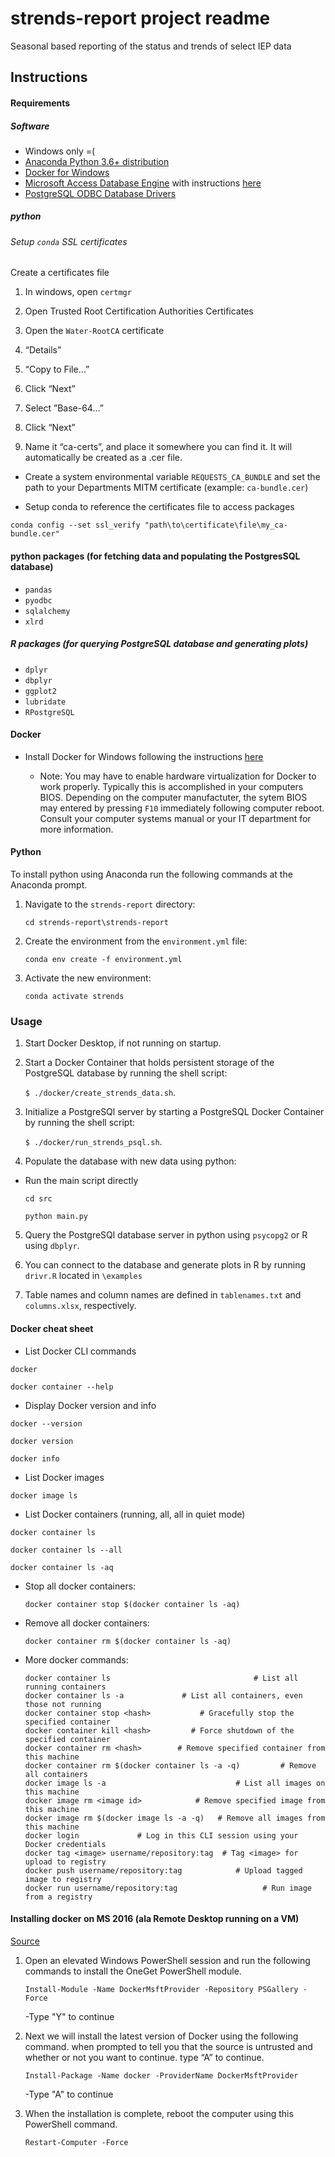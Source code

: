 # strends-report project readme
Seasonal based reporting of the status and trends of select IEP data

## Instructions


#### Requirements

##### Software
* Windows only =(
* [Anaconda Python 3.6+ distribution](https://www.anaconda.com/distribution/) 
* [Docker for Windows](https://docs.docker.com/docker-for-windows/install/)
* [Microsoft Access Database Engine](https://www.microsoft.com/en-US/download/details.aspx?id=13255) with instructions [here](https://www.microsoft.com/en-US/download/details.aspx?id=13255)
* [PostgreSQL ODBC Database Drivers](https://ftp.postgresql.org/pub/odbc/versions/msi/psqlodbc_11_00_0000-x64.zip)

##### python 

###### Setup `conda` SSL certificates

 Create a certificates file

1. In windows, open `certmgr`

2. Open Trusted Root Certification Authorities Certificates

3. Open the `Water-RootCA` certificate

4. “Details”

5. “Copy to File…”

6. Click “Next”

7. Select ”Base-64…”

8. Click “Next”

9. Name it “ca-certs”, and place it somewhere you can find it. It will automatically be created as a .cer file. 

* Create a system environmental variable `REQUESTS_CA_BUNDLE` and set the path to your Departments MITM certificate (example: `ca-bundle.cer`)

* Setup conda to reference the certificates file to access packages

`conda config --set ssl_verify "path\to\certificate\file\my_ca-bundle.cer"`

#### python packages (for fetching data and populating the PostgresSQL database)

* `pandas`
* `pyodbc`
* `sqlalchemy`
* `xlrd`

##### R packages (for querying PostgreSQL database and generating plots)

* `dplyr`
* `dbplyr`
* `ggplot2`
* `lubridate`
* `RPostgreSQL`

#### Docker 

* Install Docker for Windows following the instructions [here](https://docs.docker.com/docker-for-windows/install/)

	* Note: You may have to enable hardware virtualization for Docker to work properly. Typically this is accomplished
	in your computers BIOS. Depending on the computer manufactuter, the sytem BIOS may entered by pressing `F10` immediately following 
	computer reboot. Consult your computer systems manual or your IT department for more information.

#### Python

To install python using Anaconda run the following commands at the Anaconda prompt.

1. Navigate to the `strends-report` directory:

	`cd strends-report\strends-report`

2. Create the environment from the `environment.yml` file:

	`conda env create -f environment.yml`

3. Activate the new environment: 

	`conda activate strends`

	
### Usage

1. Start Docker Desktop, if not running on startup.

2. Start a Docker Container that holds persistent storage of the PostgreSQL database by running the shell script:
	
	`$ ./docker/create_strends_data.sh`.

3. Initialize a PostgreSQl server by starting a PostgreSQL Docker Container by running the shell script:
	
	`$ ./docker/run_strends_psql.sh`.

4. Populate the database with new data using python:

* Run the main script directly 

	`cd src`

	`python main.py`

5. Query the PostgreSQl database server in python using `psycopg2` or R using `dbplyr`.

6. You can connect to the database and generate plots in R by running `drivr.R` located in `\examples`

7. Table names and column names are defined in `tablenames.txt` and `columns.xlsx`, respectively.



#### Docker cheat sheet

* List Docker CLI commands

`docker`

`docker container --help`

* Display Docker version and info

`docker --version`

`docker version`

`docker info`

* List Docker images

`docker image ls`

* List Docker containers (running, all, all in quiet mode)

`docker container ls`

`docker container ls --all`

`docker container ls -aq`

* Stop all docker containers:

	`docker container stop $(docker container ls -aq)`

* Remove all docker containers:

	`docker container rm $(docker container ls -aq)`

* More docker commands:

	```
	docker container ls                                # List all running containers
	docker container ls -a             # List all containers, even those not running
	docker container stop <hash>           # Gracefully stop the specified container
	docker container kill <hash>         # Force shutdown of the specified container
	docker container rm <hash>        # Remove specified container from this machine
	docker container rm $(docker container ls -a -q)         # Remove all containers
	docker image ls -a                             # List all images on this machine
	docker image rm <image id>            # Remove specified image from this machine
	docker image rm $(docker image ls -a -q)   # Remove all images from this machine
	docker login             # Log in this CLI session using your Docker credentials
	docker tag <image> username/repository:tag  # Tag <image> for upload to registry
	docker push username/repository:tag            # Upload tagged image to registry
	docker run username/repository:tag                   # Run image from a registry
	```
	
	
#### Installing docker on MS 2016 (ala Remote Desktop running on a VM)

[Source](https://blogs.technet.microsoft.com/canitpro/2016/10/26/step-by-step-setup-docker-on-your-windows-2016-server/)

1. Open an elevated Windows PowerShell session and run the following commands to install the OneGet PowerShell module. 
 
	`Install-Module -Name DockerMsftProvider -Repository PSGallery -Force`
  
	-Type "Y" to continue
  
2. Next we will install the latest version of Docker using the following command.  when prompted to tell you that the source is untrusted and whether or not you want to continue.  type “A” to continue.
  
	`Install-Package -Name docker -ProviderName DockerMsftProvider`

	-Type "A" to continue
	
3. When the installation is complete, reboot the computer using this PowerShell command.

	`Restart-Computer -Force`
